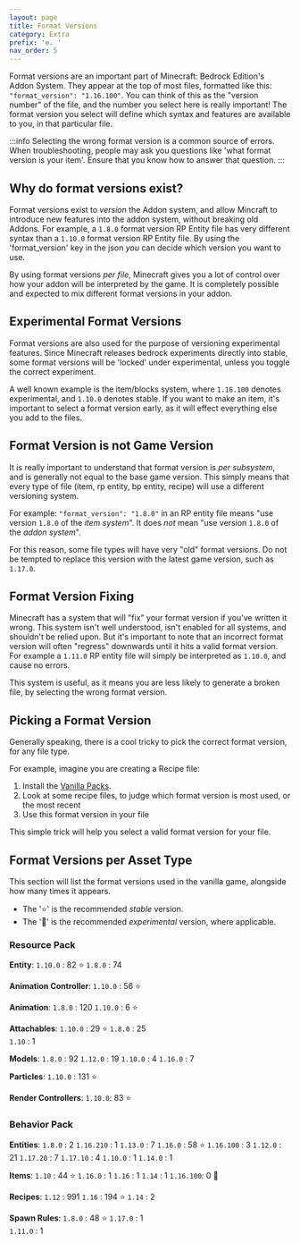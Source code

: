```yaml
---
layout: page
title: Format Versions
category: Extra
prefix: 'e. '
nav_order: 5
---
```


Format versions are an important part of Minecraft: Bedrock Edition's Addon System. They appear at the top of most files, formatted like this: `"format_version": "1.16.100"`. You can think of this as the "version number" of the file, and the number you select here is really important! The format version you select will define which syntax and features are available to you, in that particular file. 

:::info
Selecting the wrong format version is a common source of errors. When troubleshooting, people may ask you questions like 'what format version is your item'. Ensure that you know how to answer that question.
:::

## Why do format versions exist?

Format versions exist to *version* the Addon system, and allow Mincraft to introduce new features into the addon system, without breaking old Addons. For example, a `1.8.0` format version RP Entity file has very different syntax than a `1.10.0` format version RP Entity file. By using the 'format_version' key in the json *you* can decide which version you want to use.

By using format versions *per file*, Minecraft gives you a lot of control over how your addon will be interpreted by the game. It is completely possible and expected to mix different format versions in your addon.

## Experimental Format Versions

Format versions are also used for the purpose of versioning experimental features. Since Minecraft releases bedrock experiments directly into stable, some format versions will be 'locked' under experimental, unless you toggle the correct experiment.

A well known example is the item/blocks system, where `1.16.100` denotes experimental, and `1.10.0` denotes stable. If you want to make an item, it's important to select a format version early, as it will effect everything else you add to the files.

## Format Version is not Game Version

It is really important to understand that format version is *per subsystem*, and is generally not equal to the base game version. This simply means that every type of file (item, rp entity, bp entity, recipe) will use a different versioning system. 

For example: `"format_version": "1.8.0"` in an RP entity file means "use version `1.8.0` of the *item system*". It does *not* mean "use version `1.8.0` of the *addon system*". 

For this reason, some file types will have very "old" format versions. Do not be tempted to replace this version with the latest game version, such as `1.17.0`.

## Format Version Fixing

Minecraft has a system that will "fix" your format version if you've written it wrong. This system isn't well understood, isn't enabled for all systems, and shouldn't be relied upon. But it's important to note that an incorrect format version will often "regress" downwards until it hits a valid format version. For example a `1.11.0` RP entity file will simply be interpreted as `1.10.0`, and cause no errors.

This system is useful, as it means you are less likely to generate a broken file, by selecting the wrong format version.

## Picking a Format Version

Generally speaking, there is a cool tricky to pick the correct format version, for any file type. 

For example, imagine you are creating a Recipe file:

 1) Install the [Vanilla Packs](/guide/download-packs).
 2) Look at some recipe files, to judge which format version is most used, or the most recent
 3) Use this format version in your file

This simple trick will help you select a valid format version for your file.

## Format Versions per Asset Type

This section will list the format versions used in the vanilla game, alongside how many times it appears. 

 - The '⭐' is the recommended *stable* version.
 - The '🚀' is the recommended *experimental* version, where applicable.

### Resource Pack

**Entity**: 
`1.10.0` : 82 ⭐
`1.8.0` : 74 

**Animation Controller**: 
`1.10.0` : 56 ⭐

**Animation**: 
`1.8.0` : 120
`1.10.0` : 6 ⭐

**Attachables**: 
`1.10.0` : 29 ⭐
`1.8.0` : 25     
`1.10` : 1       

**Models**: 
`1.8.0` : 92
`1.12.0` : 19
`1.10.0` : 4
`1.16.0` : 7

**Particles**:
`1.10.0` : 131 ⭐

**Render Controllers**:
`1.10.0`: 83 ⭐

### Behavior Pack

**Entities**:
`1.8.0` : 2
`1.16.210` : 1
`1.13.0` : 7
`1.16.0` : 58 ⭐
`1.16.100` : 3
`1.12.0` : 21
`1.17.20` : 7
`1.17.10` : 4
`1.10.0` : 1
`1.14.0` : 1

**Items**:
`1.10` : 44 ⭐
`1.16.0` : 1
`1.16` : 1
`1.14` : 1
`1.16.100`: 0 🚀

**Recipes**: 
`1.12` : 991
`1.16` : 194 ⭐
`1.14` : 2  

**Spawn Rules**: 
`1.8.0` : 48 ⭐
`1.17.0` : 1  
`1.11.0` : 1


